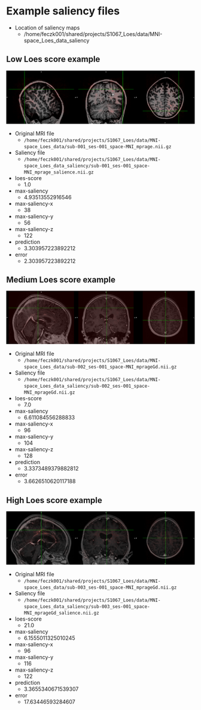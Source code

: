 Example saliency files
======================

* Location of saliency maps
  * /home/feczk001/shared/projects/S1067_Loes/data/MNI-space_Loes_data_saliency

Low Loes score example
----------------------

![Low score](./img/low_saliency.png "Loews score and prediction")

* Original MRI file
  * `/home/feczk001/shared/projects/S1067_Loes/data/MNI-space_Loes_data/sub-001_ses-001_space-MNI_mprage.nii.gz`
* Saliency file
  * `/home/feczk001/shared/projects/S1067_Loes/data/MNI-space_Loes_data_saliency/sub-001_ses-001_space-MNI_mprage_salience.nii.gz`
* loes-score
  * 1.0
* max-saliency
  * 4.93513552916546
* max-saliency-x
  * 38
* max-saliency-y
  * 56
* max-saliency-z
  * 122
* prediction
  * 3.303957223892212
* error
  * 2.303957223892212

Medium Loes score example
----------------------

![Med score](./img/med_saliency.png "Loews score and prediction")

* Original MRI file
  * `/home/feczk001/shared/projects/S1067_Loes/data/MNI-space_Loes_data/sub-002_ses-001_space-MNI_mprageGd.nii.gz` 
* Saliency file
  * `/home/feczk001/shared/projects/S1067_Loes/data/MNI-space_Loes_data_saliency/sub-002_ses-001_space-MNI_mprageGd.nii.gz`
* loes-score
  * 7.0
* max-saliency
  * 6.611084556288833
* max-saliency-x
  * 96
* max-saliency-y
  * 104
* max-saliency-z
  * 128
* prediction
  * 3.3373489379882812
* error
  * 3.6626510620117188

High Loes score example
-----------------------

![High score](./img/high_saliency.png "Loews score and prediction")

* Original MRI file
  * `/home/feczk001/shared/projects/S1067_Loes/data/MNI-space_Loes_data/sub-003_ses-001_space-MNI_mprageGd.nii.gz` 
* Saliency file
  * `/home/feczk001/shared/projects/S1067_Loes/data/MNI-space_Loes_data_saliency/sub-003_ses-001_space-MNI_mprageGd_salience.nii.gz`
* loes-score
  * 21.0
* max-saliency
  * 6.1555011325010245
* max-saliency-x
  * 96 
* max-saliency-y
  * 116 
* max-saliency-z
  * 122 
* prediction
  * 3.3655340671539307 
* error
  * 17.63446593284607
